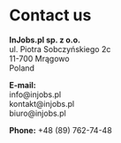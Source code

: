 # Contact us

__InJobs.pl sp. z o.o.__  
ul. Piotra Sobczyńskiego 2c  
11-700 Mrągowo  
Poland

__E-mail:__  
info&#64;injobs&#46;pl  
kontakt&#64;injobs&#46;pl  
biuro&#64;injobs&#46;pl

__Phone:__ +48 (89) 762-74-48

